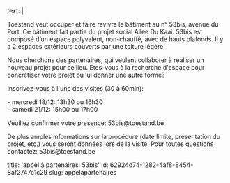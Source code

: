 text: |
  <p>Toestand veut occuper et faire revivre le bâtiment au n° 53bis, avenue du Port. Ce bâtiment fait partie du projet social Allee Du Kaai. 53bis est composé d’un espace polyvalent, non-chauffé, avec de hauts plafonds.  Il y a 2 espaces extérieurs couverts par une toiture légère.
  </p>
  <p>Nous cherchons des partenaires, qui veulent collaborer à réaliser un nouveau projet pour ce lieu.  Etes-vous à la recherche d'espace pour concrétiser votre projet ou lui donner une autre forme?
  </p>
  <p>Inscrivez-vous à l'une des visites (30 à 60min):
  </p>
  <p>- mercredi 18/12: 13h30 ou 16h30<br>- samedi 21/12: 15h00 ou 17h00
  </p>
  <p>Veuillez confirmer votre presence: 53bis@toestand.be
  </p>
  <p>De plus amples informations sur la procédure (date limite, présentation du projet, etc.) vous seront données lors de la visite. Pour toutes questions contactez: 53bis@toestand.be
  </p>
  
title: 'appèl à partenaires: 53bis'
id: 62924d74-1282-4af8-8454-8af2747c1c29
slug: appelapartenaires
